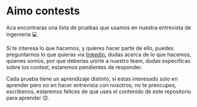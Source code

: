 # Aimo contests

Aca encontraras una lista de pruebas que usamos en nuestra entrevista de ingenieria 💻

Si te interesa lo que hacemos, y quieres hacer parte de ello, puedes preguntarnos lo que quieras
via [linkedin](https://www.linkedin.com/company/aimohq/), dudas acerca de lo que hacemos, quienes
somos, por que deberias unirte a nuestro team, dudas especificas sobre los contest, estaremos pendientes
de responder.

Cada prueba tiene un aprendizaje distinto, si estas interesado solo en aprender pero no en hacer 
entrevista con nosotros, no te preocupes, escribenos, estaremos felices de que uses el contenido 
de este repositorio para aprender 😊.

